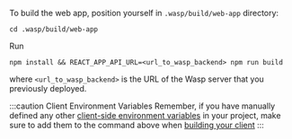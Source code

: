 To build the web app, position yourself in `.wasp/build/web-app` directory:

```
cd .wasp/build/web-app
```

Run

```
npm install && REACT_APP_API_URL=<url_to_wasp_backend> npm run build
```

where `<url_to_wasp_backend>` is the URL of the Wasp server that you previously deployed.

:::caution Client Environment Variables
Remember, if you have manually defined any other [client-side environment variables](../../project/env-vars#client-env-vars) in your project, make sure to add them to the command above when [building your client](../../project/env-vars#client-env-vars-1)
:::